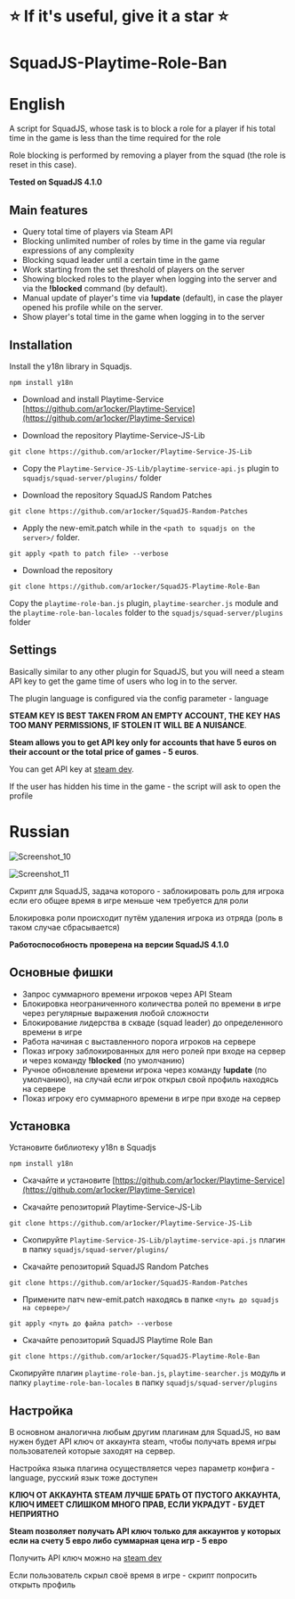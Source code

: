 # ⭐ If it's useful, give it a star ⭐

# SquadJS-Playtime-Role-Ban

# English

A script for SquadJS, whose task is to block a role for a player if his total time in the game is less than the time required for the role

Role blocking is performed by removing a player from the squad (the role is reset in this case).

**Tested on SquadJS 4.1.0**

## Main features

- Query total time of players via Steam API
- Blocking unlimited number of roles by time in the game via regular expressions of any complexity
- Blocking squad leader until a certain time in the game
- Work starting from the set threshold of players on the server
- Showing blocked roles to the player when logging into the server and via the **!blocked** command (by default).
- Manual update of player's time via **!update** (default), in case the player opened his profile while on the server.
- Show player's total time in the game when logging in to the server

## Installation

Install the y18n library in Squadjs.

```
npm install y18n
```

- Download and install Playtime-Service [https://github.com/ar1ocker/Playtime-Service](https://github.com/ar1ocker/Playtime-Service)

- Download the repository Playtime-Service-JS-Lib

```
git clone https://github.com/ar1ocker/Playtime-Service-JS-Lib
```

- Copy the `Playtime-Service-JS-Lib/playtime-service-api.js` plugin to `squadjs/squad-server/plugins/` folder

- Download the repository SquadJS Random Patches

```
git clone https://github.com/ar1ocker/SquadJS-Random-Patches
```

- Apply the new-emit.patch while in the `<path to squadjs on the server>/` folder.

```
git apply <path to patch file> --verbose
```

- Download the repository

```
git clone https://github.com/ar1ocker/SquadJS-Playtime-Role-Ban
```

Copy the `playtime-role-ban.js` plugin, `playtime-searcher.js` module and the `playtime-role-ban-locales` folder to the `squadjs/squad-server/plugins` folder

## Settings

Basically similar to any other plugin for SquadJS, but you will need a steam API key to get the game time of users who log in to the server.

The plugin language is configured via the config parameter - language

**STEAM KEY IS BEST TAKEN FROM AN EMPTY ACCOUNT, THE KEY HAS TOO MANY PERMISSIONS, IF STOLEN IT WILL BE A NUISANCE**.

**Steam allows you to get API key only for accounts that have 5 euros on their account or the total price of games - 5 euros**.

You can get API key at [steam dev](https://steamcommunity.com/dev/apikey).

If the user has hidden his time in the game - the script will ask to open the profile

# Russian

![Screenshot_10](https://github.com/user-attachments/assets/97f94820-555e-4635-9fd8-cbdf1e71cbe5)

![Screenshot_11](https://github.com/user-attachments/assets/be61deb1-b67f-4a08-94a7-f88d201efb3e)

Скрипт для SquadJS, задача которого - заблокировать роль для игрока если его общее время в игре меньше чем требуется для роли

Блокировка роли происходит путём удаления игрока из отряда (роль в таком случае сбрасывается)

**Работоспособность проверена на версии SquadJS 4.1.0**

## Основные фишки

- Запрос суммарного времени игроков через API Steam
- Блокировка неограниченного количества ролей по времени в игре через регулярные выражения любой сложности
- Блокирование лидерства в скваде (squad leader) до определенного времени в игре
- Работа начиная с выставленного порога игроков на сервере
- Показ игроку заблокированных для него ролей при входе на сервер и через команду **!blocked** (по умолчанию)
- Ручное обновление времени игрока через команду **!update** (по умолчанию), на случай если игрок открыл свой профиль находясь на сервере
- Показ игроку его суммарного времени в игре при входе на сервер

## Установка

Установите библиотеку y18n в Squadjs

```
npm install y18n
```

- Скачайте и установите [https://github.com/ar1ocker/Playtime-Service](https://github.com/ar1ocker/Playtime-Service)

- Скачайте репозиторий Playtime-Service-JS-Lib

```
git clone https://github.com/ar1ocker/Playtime-Service-JS-Lib
```

- Скопируйте `Playtime-Service-JS-Lib/playtime-service-api.js` плагин в папку `squadjs/squad-server/plugins/`

- Скачайте репозиторий SquadJS Random Patches

```
git clone https://github.com/ar1ocker/SquadJS-Random-Patches
```

- Примените патч new-emit.patch находясь в папке `<путь до squadjs на сервере>/`

```
git apply <путь до файла patch> --verbose
```

- Скачайте репозиторий SquadJS Playtime Role Ban

```
git clone https://github.com/ar1ocker/SquadJS-Playtime-Role-Ban
```

Скопируйте плагин `playtime-role-ban.js`, `playtime-searcher.js` модуль и папку `playtime-role-ban-locales` в папку `squadjs/squad-server/plugins`

## Настройка

В основном аналогична любым другим плагинам для SquadJS, но вам нужен будет API ключ от аккаунта steam, чтобы получать время игры пользователей которые заходят на сервер.

Настройка языка плагина осуществляется через параметр конфига - language, русский язык тоже доступен

**КЛЮЧ ОТ АККАУНТА STEAM ЛУЧШЕ БРАТЬ ОТ ПУСТОГО АККАУНТА, КЛЮЧ ИМЕЕТ СЛИШКОМ МНОГО ПРАВ, ЕСЛИ УКРАДУТ - БУДЕТ НЕПРИЯТНО**

**Steam позволяет получать API ключ только для аккаунтов у которых если на счету 5 евро либо суммарная цена игр - 5 евро**

Получить API ключ можно на [steam dev](https://steamcommunity.com/dev/apikey)

Если пользователь скрыл своё время в игре - скрипт попросить открыть профиль
